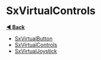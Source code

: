 # SxVirtualControls

**[◀️ Back](../readme.md)**

- [SxVirtualButton](./SxVirtualButton.md)
- [SxVirtualControls](./SxVirtualControls.md)
- [SxVirtualJoystick](./SxVirtualJoystick.md)
